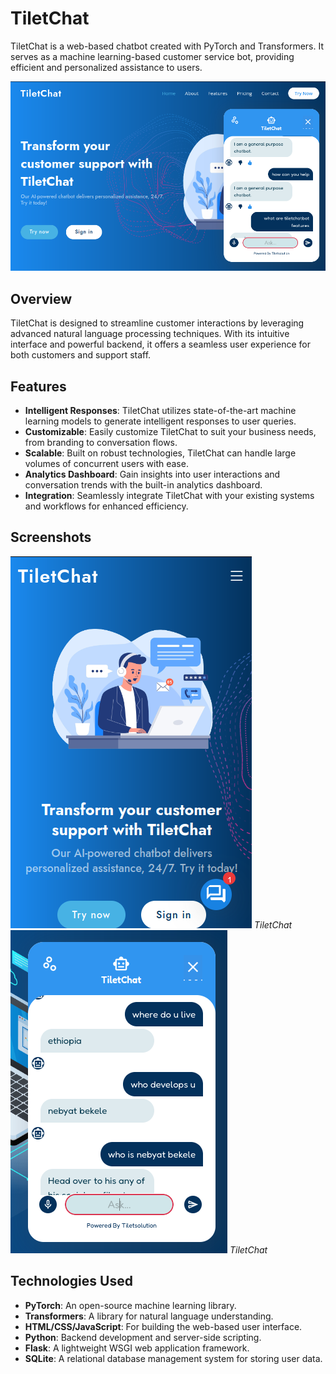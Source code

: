 # TiletChat

TiletChat is a web-based chatbot created with PyTorch and Transformers. It serves as a machine learning-based customer service bot, providing efficient and personalized assistance to users.

![Screenshot: TiletChat](/screenshots/chatbot3.png)

## Overview

TiletChat is designed to streamline customer interactions by leveraging advanced natural language processing techniques. With its intuitive interface and powerful backend, it offers a seamless user experience for both customers and support staff.

## Features

- **Intelligent Responses**: TiletChat utilizes state-of-the-art machine learning models to generate intelligent responses to user queries.
- **Customizable**: Easily customize TiletChat to suit your business needs, from branding to conversation flows.
- **Scalable**: Built on robust technologies, TiletChat can handle large volumes of concurrent users with ease.
- **Analytics Dashboard**: Gain insights into user interactions and conversation trends with the built-in analytics dashboard.
- **Integration**: Seamlessly integrate TiletChat with your existing systems and workflows for enhanced efficiency.

## Screenshots


![Screenshot 2: TiletChat](/screenshots/chatbot2.png)
*TiletChat*
![Screenshot 3: TiletChat](/screenshots/chatbot1.png)
*TiletChat*

## Technologies Used

- **PyTorch**: An open-source machine learning library.
- **Transformers**: A library for natural language understanding.
- **HTML/CSS/JavaScript**: For building the web-based user interface.
- **Python**: Backend development and server-side scripting.
- **Flask**: A lightweight WSGI web application framework.
- **SQLite**: A relational database management system for storing user data.



